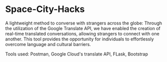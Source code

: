 # Space-City-Hacks

A lightweight method to converse with strangers across the globe: Through the utilization of the Google Translate API, we have enabled the creation of real-time translated conversations, allowing strangers to connect with one another. This tool provides the opportunity for individuals to effortlessly overcome language and cultural barriers.

Tools used: Postman, Google Cloud's translate API, FLask, Bootstrap
